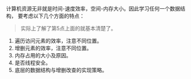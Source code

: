 


计算机资源无非就是时间-速度效率，空间-内存大小。因此学习任何一个数据结构，
要考虑以下几个方面的特点：

> 实际上了解了第5点上面的就基本清楚了。

1. 遍历访问元素的效率，注意不同位置。
2. 增删元素的效率，注意不同位置。
3. 内存占用的大小及原因。
4. 是否线程安全。
5. 底层的数据结构与增删改查的实现策略。

